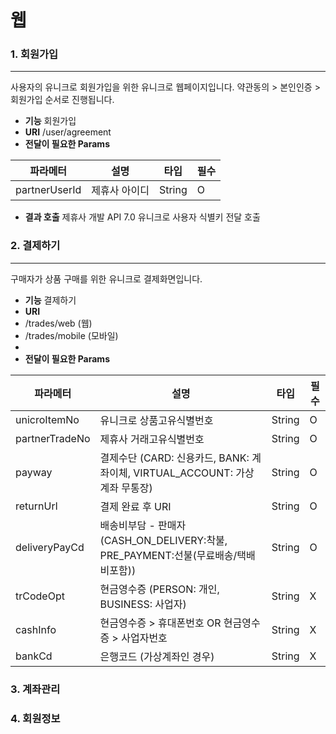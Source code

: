 # 웹

### 1. 회원가입

***

사용자의 유니크로 회원가입을 위한 유니크로 웹페이지입니다. 약관동의 > 본인인증 > 회원가입 순서로 진행됩니다.

* **기능** 회원가입
* **URI** /user/agreement
* **전달이 필요한 Params**

| 파라메터          | 설명      | 타입     | 필수 |
| ------------- | ------- | ------ | -- |
| partnerUserId | 제휴사 아이디 | String | O  |

* **결과 호출** 제휴사 개발 API 7.0 유니크로 사용자 식별키 전달 호출

### 2. 결제하기

***

구매자가 상품 구매를 위한 유니크로 결제화면입니다.

* **기능** 결제하기
* **URI**
* /trades/web (웹)
* /trades/mobile (모바일)
*
* **전달이 필요한 Params**

| 파라메터           | 설명                                                               | 타입     | 필수 |
| -------------- | ---------------------------------------------------------------- | ------ | -- |
| unicroItemNo   | 유니크로 상품고유식별번호                                                    | String | O  |
| partnerTradeNo | 제휴사 거래고유식별번호                                                     | String | O  |
| payway         | 결제수단 (CARD: 신용카드, BANK: 계좌이체, VIRTUAL\_ACCOUNT: 가상계좌 무통장)        | String | O  |
| returnUrl      | 결제 완료 후 URI                                                      | String | O  |
| deliveryPayCd  | 배송비부담 - 판매자 (CASH\_ON\_DELIVERY:착불, PRE\_PAYMENT:선불(무료배송/택배비포함)) | String | O  |
| trCodeOpt      | 현금영수증 (PERSON: 개인, BUSINESS: 사업자)                                | String | X  |
| cashInfo       | 현금영수증 > 휴대폰번호 OR 현금영수증 > 사업자번호                                   | String | X  |
| bankCd         | 은행코드 (가상계좌인 경우)                                                  | String | X  |

### 3. 계좌관리

### 4. 회원정보&#x20;

